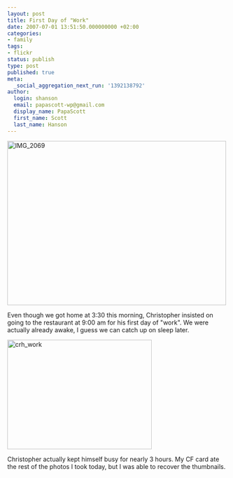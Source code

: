 ```yaml
---
layout: post
title: First Day of "Work"
date: 2007-07-01 13:51:50.000000000 +02:00
categories:
- family
tags:
- flickr
status: publish
type: post
published: true
meta:
  _social_aggregation_next_run: '1392138792'
author:
  login: shanson
  email: papascott-wp@gmail.com
  display_name: PapaScott
  first_name: Scott
  last_name: Hanson
---
```

<p><a href="http://www.flickr.com/photos/papascott/682463062/" title="Photo Sharing"><img src="http://farm2.static.flickr.com/1070/682463062_b2525d2d91.jpg" width="500" height="375" alt="IMG_2069" /></a></p>
<p>Even though we got home at 3:30 this morning, Christopher insisted on going to the restaurant at 9:00 am for his first day of "work". We were actually already awake, I guess we can catch up on sleep later.</p>
<p><a href="http://www.flickr.com/photos/papascott/683006302/" title="Photo Sharing"><img src="http://farm2.static.flickr.com/1394/683006302_cd6a535f3a_o.jpg" width="330" height="250" alt="crh_work" /></a></p>
<p>Christopher actually kept himself busy for nearly 3 hours. My CF card ate the rest of the photos I took today, but I was able to recover the thumbnails.</p>

